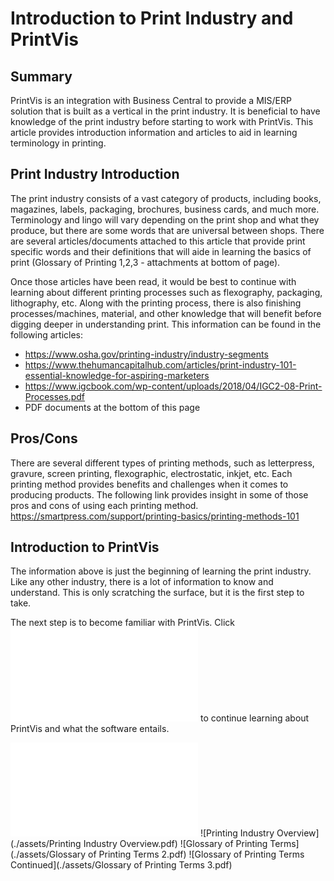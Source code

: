 # Introduction to Print Industry and PrintVis

## Summary

PrintVis is an integration with Business Central to provide a MIS/ERP solution that is built as a vertical in the print industry. It is beneficial to have knowledge of the print industry before starting to work with PrintVis. This article provides introduction information and articles to aid in learning terminology in printing.

## Print Industry Introduction

The print industry consists of a vast category of products, including books, magazines, labels, packaging, brochures, business cards, and much more. Terminology and lingo will vary depending on the print shop and what they produce, but there are some words that are universal between shops. There are several articles/documents attached to this article that provide print specific words and their definitions that will aide in learning the basics of print (Glossary of Printing 1,2,3 - attachments at bottom of page). 


Once those articles have been read, it would be best to continue with learning about different printing processes such as flexography, packaging, lithography, etc. Along with the printing process, there is also finishing processes/machines, material, and other knowledge that will benefit before digging deeper in understanding print. This information can be found in the following articles:

* <a href="https://www.osha.gov/printing-industry/industry-segments" target="_blank">https://www.osha.gov/printing-industry/industry-segments</a>
* <a href="https://www.thehumancapitalhub.com/articles/print-industry-101-essential-knowledge-for-aspiring-marketers" target="_blank">https://www.thehumancapitalhub.com/articles/print-industry-101-essential-knowledge-for-aspiring-marketers</a>
* <a href="https://www.igcbook.com/wp-content/uploads/2018/04/IGC2-08-Print-Processes.pdf" target="_blank">https://www.igcbook.com/wp-content/uploads/2018/04/IGC2-08-Print-Processes.pdf</a>
* PDF documents at the bottom of this page

## Pros/Cons

There are several different types of printing methods, such as letterpress, gravure, screen printing, flexographic, electrostatic, inkjet, etc. Each printing method provides benefits and challenges when it comes to producing products. The following link provides insight in some of those pros and cons of using each printing method. <a href="https://smartpress.com/support/printing-basics/printing-methods-101" target="_blank">https://smartpress.com/support/printing-basics/printing-methods-101</a>

## Introduction to PrintVis

The information above is just the beginning of learning the print industry. Like any other industry, there is a lot of information to know and understand. This is only scratching the surface, but it is the first step to take.


The next step is to become familiar with PrintVis. Click ![PrintVis Overview](./printvisoverview.md) to continue learning about PrintVis and what the software entails.

![Glossary of printing](./assets/a-glossary-of-printing.pdf)
![Printing Industry Overview](./assets/Printing Industry Overview.pdf)
![Glossary of Printing Terms](./assets/Glossary of Printing Terms 2.pdf)
![Glossary of Printing Terms Continued](./assets/Glossary of Printing Terms 3.pdf)


